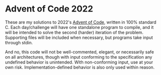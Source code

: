 # Advent of Code 2022

These are my solutions to 2022's [Advent of Code](https://adventofcode.com/2022), written in 100% standard C. Each day/challenge will have one standalone program to compile, and it will be intended to solve the second (harder) iteration of the problem. Supporting files will be included when necessary, but programs take input through stdin.

And no, this code will not be well-commented, elegant, or necessarily safe on all architectures, though with input conforming to the specification any undefined behavior is unintended. With non-conforming input, use at your own risk. Implementation-defined behavior is also only used within reason.
